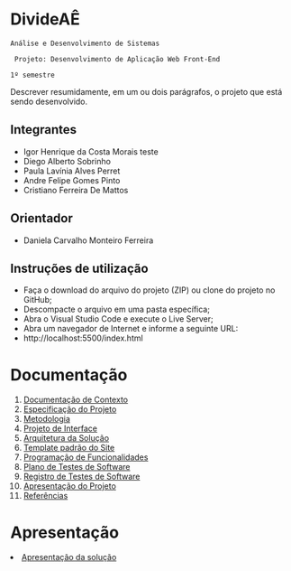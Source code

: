 # DivideAÊ

`Análise e Desenvolvimento de Sistemas`

` Projeto: Desenvolvimento de Aplicação Web Front-End`

`1º semestre`

Descrever resumidamente, em um ou dois parágrafos, o projeto que está sendo desenvolvido.

## Integrantes

* Igor Henrique da Costa Morais  teste
* Diego Alberto Sobrinho
* Paula Lavínia Alves Perret
* Andre Felipe Gomes Pinto
* Cristiano Ferreira De Mattos

## Orientador

* Daniela Carvalho Monteiro Ferreira

## Instruções de utilização

* Faça o download do arquivo do projeto (ZIP) ou clone do projeto no GitHub;
* Descompacte o arquivo em uma pasta específica;
* Abra o Visual Studio Code e execute o Live Server;
* Abra um navegador de Internet e informe a seguinte URL:
* http://localhost:5500/index.html 

# Documentação

<ol>
<li><a href="docs/01-Documentação de Contexto.md"> Documentação de Contexto</a></li>
<li><a href="docs/02-Especificação do Projeto.md"> Especificação do Projeto</a></li>
<li><a href="docs/03-Metodologia.md"> Metodologia</a></li>
<li><a href="docs/04-Projeto de Interface.md"> Projeto de Interface</a></li>
<li><a href="docs/05-Arquitetura da Solução.md"> Arquitetura da Solução</a></li>
<li><a href="docs/06-Template padrão do Site.md"> Template padrão do Site</a></li>
<li><a href="docs/07-Programação de Funcionalidades.md"> Programação de Funcionalidades</a></li>
<li><a href="docs/08-Plano de Testes de Software.md"> Plano de Testes de Software</a></li>
<li><a href="docs/09-Registro de Testes de Software.md"> Registro de Testes de Software</a></li>
<li><a href="docs/10-Apresentação do Projeto.md"> Apresentação do Projeto</a></li>
<li><a href="docs/11-Referências.md"> Referências</a></li>
</ol>



# Apresentação

<li><a href="presentation/README.md"> Apresentação da solução</a></li>
